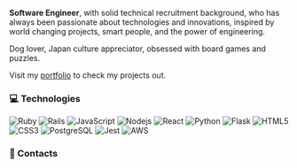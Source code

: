 **Software Engineer**, with solid technical recruitment background, who has always been passionate about technologies and innovations, inspired by world changing projects, smart people, and the power of engineering.

Dog lover, Japan culture appreciator, obsessed with board games and puzzles.

Visit my [portfolio](https://www.irynloza.me/) to check my projects out.

### 💻 Technologies 
![Ruby](https://img.shields.io/badge/-Ruby-grey?style=for-the-badge&logo=Ruby&logoColor=red)
![Rails](https://img.shields.io/badge/-Rails-grey?style=for-the-badge&logo=RubyonRails&logoColor=red)
![JavaScript](https://img.shields.io/badge/-JavaScript-grey?style=for-the-badge&logo=javascript)
![Nodejs](https://img.shields.io/badge/-Node.js-grey?style=for-the-badge&logo=Node.js)
![React](https://img.shields.io/badge/-React-grey?style=for-the-badge&logo=React)
![Python](https://img.shields.io/badge/-Python-grey?style=for-the-badge&logo=Python)
![Flask](https://img.shields.io/badge/-Flask-grey?style=for-the-badge&logo=Flask)
![HTML5](https://img.shields.io/badge/-HTML5-grey?style=for-the-badge&logo=html5)
![CSS3](https://img.shields.io/badge/-CSS3-grey?style=for-the-badge&logo=css3)
![PostgreSQL](https://img.shields.io/badge/-PostgreSQL-grey?style=for-the-badge&logo=PostgreSQL&logoColor=blue)
![Jest](https://img.shields.io/badge/-Jest-grey?style=for-the-badge&logo=Jest&logoColor=red)
![AWS](https://img.shields.io/badge/-AWS-grey?style=for-the-badge&logo=AWS)

### 💬 Contacts 
<a href="mailto:irynaloza@gmail.com">
  <img align="left" alt="" src="https://img.shields.io/badge/-gmail-grey?style=for-the-badge&logo=gmail" />
</a>

<a href="https://www.linkedin.com/in/iryn-loza-engineer/">
  <img align="left" alt="" src="https://img.shields.io/badge/-linkedin-grey?style=for-the-badge&logo=linkedin" />
</a>


